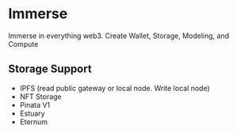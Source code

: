 # Immerse
Immerse in everything web3. Create Wallet, Storage, Modeling, and Compute


## Storage Support
* IPFS (read public gateway or local node. Write local node)
* NFT Storage
* Pinata V1
* Estuary
* Eternum
